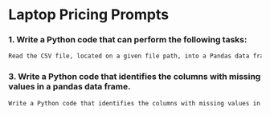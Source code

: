 # Laptop Pricing Prompts

### 1. Write a Python code that can perform the following tasks:

```bash
Read the CSV file, located on a given file path, into a Pandas data frame, assuming that the first rows of the file are the headers for the data.
```

### 3. Write a Python code that identifies the columns with missing values in a pandas data frame.

```bash
Write a Python code that identifies the columns with missing values in a pandas data frame.
```